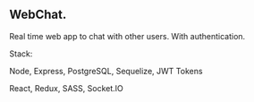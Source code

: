 <section>
     <h2>WebChat.</h2>
     <p>Real time web app to chat with other users. With authentication.</p>
</section>
 <section>
        <p>Stack: </p>
        <p>Node, Express, PostgreSQL, Sequelize, JWT Tokens</p>
        <p>React, Redux, SASS, Socket.IO</p>
 </section>
